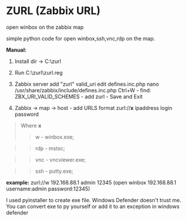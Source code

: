 # ZURL (Zabbix URL)
open winbox on the zabbix map

simple python code for open winbox,ssh,vnc,rdp on the map.

**Manual:**
1. Install dir -> C:\zurl

2. Run  C:\zurl\zurl.reg 

3. Zabbix server add "zurl" valid_uri
edit defines.inc.php 
nano /usr/share/zabbix/include/defines.inc.php
Ctrl+W - find: ZBX_URI_VALID_SCHEMES - add zurl - Save and Exit


4. Zabbix -> map -> host - add URLS format
zurl://**x** ipaddress login password

>Where **x**
>>w - winbox.exe;

>>rdp - mstsc;

>>vnc - vncviewer.exe;

>>ssh - putty.exe;

**example:** zurl://w 192.168.88.1 admin 12345 (open winbox 192.168.88.1 username:admin password:12345)


I used pyinstaller to create exe file. Windows Defender doesn't trust me. You can convert exe to py yourself or add it to an exception in windows defender
